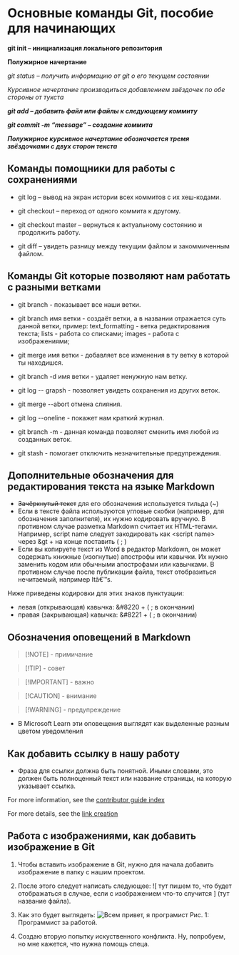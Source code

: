 # Основные команды Git, пособие для начинающих

**git init – инициализация локального репозитория**

**Полужирное начертание**

*git status – получить информацию от git о его текущем состоянии*

*Курсивное начертание производиться добавлением звёздочек по обе стороны от тукста*

***git add – добавить файл или файлы к следующему коммиту***

***git commit -m “message” – создание коммита***

***Полужирное курсивное начертание обозначается тремя звёздочками с двух сторон текста***

## Команды помощники для работы с сохранениями 

* git log – вывод на экран истории всех коммитов с их хеш-кодами.

* git checkout – переход от одного коммита к другому.

* git checkout master – вернуться к актуальному состоянию и продолжить работу.

* git diff – увидеть разницу между текущим файлом и закоммиченным файлом.

## Команды Git которые позволяют нам работать с разными ветками

* git branch - показывает все наши ветки.

* git branch имя ветки - создаёт ветки, а в названии отражается суть данной ветки, пример: text_formatting - ветка редактирования текста; lists - работа со списками; images - работа с изображениями;

* git merge имя ветки - добавляет все изменения в ту ветку в которой ты находишся.

* git branch -d имя ветки - удаляет ненужную нам ветку.

* git log -- grapsh - позволяет увидеть сохранения из других веток.

* git merge --abort отмена слияния.

* git log --oneline - покажет нам краткий журнал.

* git branch -m - данная команда позволяет сменить имя любой из созданных веток.

* git stash - помогает отключить незначительные предупреждения. 

## Дополнительные обозначения для редактирования текста на языке Markdown

* ~~Зачёркнутый текст~~ для его обозначения используется тильда (~)
* Если в тексте файла используются угловые скобки (например, для обозначения заполнителя), их нужно кодировать вручную. В противном случае разметка Markdown считает их HTML-тегами. Например, script name следует закодировать как &lt;script name&gt; через  &gt + на конце поставить ( ; )
* Если вы копируете текст из Word в редактор Markdown, он может содержать книжные (изогнутые) апострофы или кавычки. Их нужно заменить кодом или обычными апострофами или кавычками. В противном случае после публикации файла, текст отобразиться нечитаемый, например Itâ€™s.

Ниже приведены кодировки для этих знаков пунктуации:
* левая (открывающая) кавычка: &#8220 + ( ;  в окончании)
* правая (закрывающая) кавычка: &#8221 + ( ; в окончании)

## Обозначения оповещений в Markdown

> [!NOTE] - примичание

> [!TIP] - совет

> [!IMPORTANT] - важно

> [!CAUTION] - внимание

> [!WARNING] - предупреждение

* В Microsoft Learn эти оповещения выглядят как выделенные разным цветом уведомления

## Как добавить ссылку в нашу работу

* Фраза для ссылки должна быть понятной. Иными словами, это должен быть полноценный текст или название страницы, на которую указывает ссылка.

For more information, see the [contributor guide index](https://learn.microsoft.com/ru-ru/contribute/content/how-to-write-links)

For more details, see the [link creation](https://learn.microsoft.com/ru-ru/contribute/content/how-to-write-links)

## Работа с изображениями, как добавить изображение в Git

1. Чтобы вставить изображение в Git, нужно для начала добавить изображение в папку с нашим проектом.

2. После этого следует написать следующее: ![ тут пишем то, что будет отображаться в случае, если с изображением что-то случится ] (тут название файла).

3. Как это будет выглядеть: ![Всем привет, я програмист](RSnQXHLE4c.jpg)
Рис. 1: Программист за работой.

4. Создаю вторую попытку искуственного конфликта. Ну, попробуем, но мне кажется, что нужна помощь спеца.
